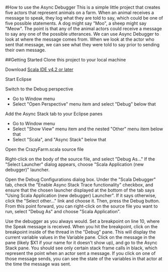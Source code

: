 #How to use the Async Debugger
This is a simple little project that creates five actors that represent animals on a farm.  When an animal receives a message to speak, they log what they are told to say, which could be one of five possible statements.  A dog might say "Moo", a sheep might say "Meow".  The point is that any of the animal actors could receive a message to say any one of the possible utterances.  We can use Async Debugger to look at where the message comes from.  When we look at the actor who sent that message, we can see what they were told to say prior to sending their own message.

##Getting Started
Clone this project to your local machine

Download [Scala IDE v4.2 or later](http://scala-ide.org/download/sdk.html)

Start Eclipse

Switch to the Debug perspective
* Go to Window menu
* Select "Open Perspective" menu item and select "Debug" below that

Add the Async Stack tab to your Eclipse panes
* Go to Window menu
* Select "Show View" menu item and the nested "Other" menu item below that
* Select "Scala", and "Async Stack" below that

Open the CrazyFarm.scala source file

Right-click on the body of the source file, and select "Debug As..."  If the "Select Launcher" dialog appears, choose "Scala Application (new debugger)" launcher.

Open the Debug Configurations dialog box.  Under the "Scala Debugger" tab, check the "Enable Async Stack Trace functionality" checkbox, and ensure that the chosen launcher displayed at the bottom of the tab says "Using Scala Application (new debugger) Launcher".  If it says otherwise, click the "Select other..." link and choose it.  Then, press the Debug button.  From this point forward, you can right-click on the source file you want to run, select "Debug As" and choose "Scala Application".

Use the debugger as you always would.  Set a breakpoint on line 10, where the Speak message is received.  When you hit the breakpoint, click on the breakpoint inside of the thread in the "Debug" pane.  This will display the current variable values in the Variable pane.  Click on the message in the pane (likely $X1 if your name for it doesn't show up), and go to the Async Stack pane.  You should see only certain stack frame calls in black, which represent the point when an actor sent a message.  If you click on one of those message sends, you can see the state of the variables in that actor at the time the message was sent.
